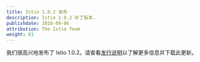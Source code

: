 ```yaml
---
title: Istio 1.0.2 发布
description: Istio 1.0.2 补丁版本.
publishdate: 2018-09-06
attribution: The Istio Team
weight: 81
---
```


我们很高兴地发布了 Istio 1.0.2。请查看[发行说明](/zh/about/notes/1.0.2/)以了解更多信息并下载此更新。
